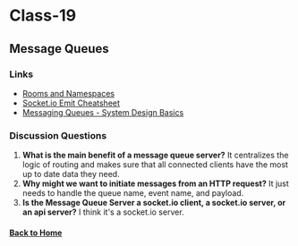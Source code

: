 # Class-19
## Message Queues

### Links
- [Rooms and Namespaces](https://socket.io/docs/rooms-and-namespaces/)
- [Socket.io Emit Cheatsheet](https://socket.io/docs/emit-cheatsheet/)
- [Messaging Queues - System Design Basics](https://www.youtube.com/watch?v=sfQwMu0SCT8)


### Discussion Questions
1. **What is the main benefit of a message queue server?** It centralizes the logic of routing and makes sure that all connected clients have the most up to date data they need.
2. **Why might we want to initiate messages from an HTTP request?** It just needs to handle the queue name, event name, and payload.
3. **Is the Message Queue Server a socket.io client, a socket.io server, or an api server?** I think it's a socket.io server.


#### [Back to Home](README.md)